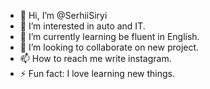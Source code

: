 - 👋 Hi, I’m @SerhiiSiryi
- 👀 I’m interested in auto and IT.
- 🌱 I’m currently learning be fluent in English.
- 💞️ I’m looking to collaborate on new project.
- 📫 How to reach me write instagram.
- ⚡ Fun fact: I love learning new things.

<!---
SerhiiSiryi/SerhiiSiryi is a ✨ special ✨ repository because its `README.md` (this file) appears on your GitHub profile.
You can click the Preview link to take a look at your changes.
--->
